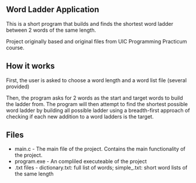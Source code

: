 ## Word Ladder Application

This is a short program that builds and finds the shortest word ladder between 2 words of the same length.

Project originally based and original files from UIC Programming Practicum course.

## How it works

First, the user is asked to choose a word length and a word list file (several provided)

Then, the program asks for 2 words as the start and target words to build the ladder from.
The program will then attempt to find the shortest possible word ladder by building all possible ladder using a breadth-first approach of checking if each new addition to a word ladders is the target.

## Files

* main.c - The main file of the project. Contains the main functionality of the project.
* program.exe - An compliled executeable of the project
* .txt files - dictionary.txt: full list of words; simple_.txt: short word lists of the same length
